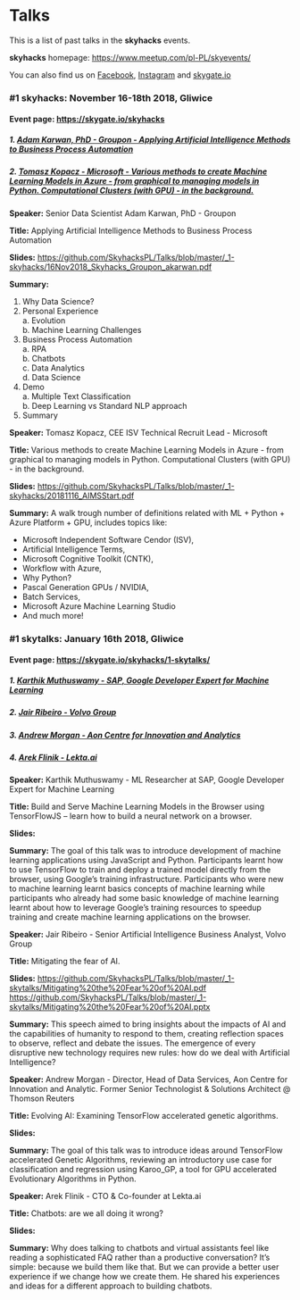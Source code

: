 # Talks

This is a list of past talks in the **skyhacks** events.

**skyhacks** homepage: https://www.meetup.com/pl-PL/skyevents/

You can also find us on [Facebook](https://www.facebook.com/skyhacks.poland/), [Instagram](https://www.instagram.com/skyhacks.poland/) and [skygate.io](https://skygate.io/skyhacks/)

### #1 skyhacks: November 16-18th 2018, Gliwice
#### Event page: https://skygate.io/skyhacks
##### 1. [Adam Karwan, PhD - Groupon - Applying Artificial Intelligence Methods to Business Process Automation](#talks-adam-groupon)
##### 2. [Tomasz Kopacz - Microsoft - Various methods to create Machine Learning Models in Azure - from graphical to managing models in Python. Computational Clusters (with GPU) - in the background.](#talks-tomasz-microsoft)


**Speaker:** <a name="talks-adam-groupon"> </a> Senior Data Scientist Adam Karwan, PhD - Groupon 

**Title:** Applying Artificial Intelligence Methods to Business Process Automation

**Slides:** https://github.com/SkyhacksPL/Talks/blob/master/_1-skyhacks/16Nov2018_Skyhacks_Groupon_akarwan.pdf

**Summary:**
1. Why Data Science? 
2. Personal Experience  
  a. Evolution  
  b. Machine Learning Challenges  
3. Business Process Automation  
  a. RPA  
  b. Chatbots  
  c. Data Analytics  
  d. Data Science  
4. Demo  
  a. Multiple Text Classification  
  b. Deep Learning vs Standard NLP approach  
5. Summary  


**Speaker:** <a name="talks-tomasz-microsoft"> </a> Tomasz Kopacz, CEE ISV Technical Recruit Lead - Microsoft

**Title:** Various methods to create Machine Learning Models in Azure - from graphical to managing models in Python. Computational Clusters (with GPU) - in the background.

**Slides:** https://github.com/SkyhacksPL/Talks/blob/master/_1-skyhacks/20181116_AIMSStart.pdf

**Summary:** 
A walk trough number of definitions related with ML + Python + Azure Platform + GPU, includes topics like:
- Microsoft Independent Software Cendor (ISV), 
- Artificial Intelligence Terms, 
- Microsoft Cognitive Toolkit (CNTK), 
- Workflow with Azure, 
- Why Python?
- Pascal Generation GPUs / NVIDIA, 
- Batch Services, 
- Microsoft Azure Machine Learning Studio
- And much more!


### #1 skytalks: January 16th 2018, Gliwice
#### Event page: https://skygate.io/skyhacks/1-skytalks/
##### 1. [Karthik Muthuswamy - SAP, Google Developer Expert for Machine Learning](#talks-karthik-sap)
##### 2. [Jair Ribeiro - Volvo Group](#talks-jair-volvo)
##### 3. [Andrew Morgan - Aon Centre for Innovation and Analytics](#talks-andrew-aon)
##### 4. [Arek Flinik - Lekta.ai](#talks-arek-lekta)


**Speaker:** <a name="talks-karthik-sap"> </a> Karthik Muthuswamy - ML Researcher at SAP, Google Developer Expert for Machine Learning

**Title:** Build and Serve Machine Learning Models in the Browser using TensorFlowJS – learn how to build a neural network on a browser.

**Slides:** 

**Summary:**
The goal of this talk was to introduce development of machine learning applications using JavaScript and Python. Participants learnt how to use TensorFlow to train and deploy a trained model directly from the browser, using Google’s training infrastructure. Participants who were new to machine learning learnt basics concepts of machine learning while participants who already had some basic knowledge of machine learning learnt about how to leverage Google’s training resources to speedup training and create machine learning applications on the browser.


**Speaker:** <a name="talks-jair-volvo"> </a> Jair Ribeiro - Senior Artificial Intelligence Business Analyst, Volvo Group

**Title:** Mitigating the fear of AI.

**Slides:** https://github.com/SkyhacksPL/Talks/blob/master/_1-skytalks/Mitigating%20the%20Fear%20of%20AI.pdf https://github.com/SkyhacksPL/Talks/blob/master/_1-skytalks/Mitigating%20the%20Fear%20of%20AI.pptx

**Summary:**
This speech aimed to bring insights about the impacts of AI and the capabilities of humanity to respond to them, creating reflection spaces to observe, reflect and debate the issues. The emergence of every disruptive new technology requires new rules: how do we deal with Artificial Intelligence?


**Speaker:** <a name="talks-andrew-aon"> </a> Andrew Morgan - Director, Head of Data Services, Aon Centre for Innovation and Analytic. Former Senior Technologist & Solutions Architect @ Thomson Reuters

**Title:** Evolving AI: Examining TensorFlow accelerated genetic algorithms.

**Slides:** 

**Summary:**
The goal of this talk was to introduce ideas around TensorFlow accelerated Genetic Algorithms, reviewing an introductory use case for classification and regression using Karoo_GP, a tool for GPU accelerated Evolutionary Algorithms in Python.


**Speaker:** <a name="talks-arek-lekta"> </a> Arek Flinik - CTO & Co-founder at Lekta.ai

**Title:** Chatbots: are we all doing it wrong?

**Slides:** 

**Summary:**
Why does talking to chatbots and virtual assistants feel like reading a sophisticated FAQ rather than a productive conversation?
It’s simple: because we build them like that. But we can provide a better user experience if we change how we create them. He shared his experiences and ideas for a different approach to building chatbots.
